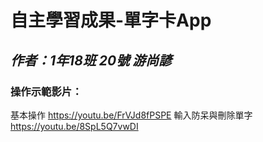 # 自主學習成果-單字卡App
## *作者：1年18班 20號 游尚諺*

### 操作示範影片： 
基本操作 https://youtu.be/FrVJd8fPSPE
輸入防呆與刪除單字 https://youtu.be/8SpL5Q7vwDI  
